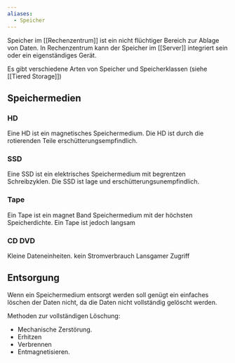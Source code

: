 ```yaml
---
aliases:
  - Speicher
---
```

Speicher im [[Rechenzentrum]] ist ein nicht flüchtiger Bereich zur Ablage von Daten.
In Rechenzentrum kann der Speicher im [[Server]] integriert sein oder ein eigenständiges Gerät.

Es gibt verschiedene Arten von Speicher und Speicherklassen (siehe [[Tiered Storage]])

## Speichermedien
### HD
Eine HD ist ein magnetisches Speichermedium.
Die HD ist durch die rotierenden Teile erschütterungsempfindlich.

### SSD
Eine SSD ist ein elektrisches Speichermedium mit begrentzen Schreibzyklen.
Die SSD ist lage und erschütterungsunempfindlich.

### Tape
Ein Tape ist ein magnet Band Speichermedium mit der höchsten Speicherdichte.
Ein Tape ist jedoch langsam 

### CD DVD
Kleine Dateneinheiten.
kein Stromverbrauch 
Lansgamer Zugriff

## Entsorgung
Wenn ein Speichermedium entsorgt werden soll genügt ein einfaches löschen der Daten nicht, da die Daten nicht vollständig gelöscht werden.

Methoden zur vollständigen Löschung:
- Mechanische Zerstörung.
- Erhitzen
- Verbrennen
- Entmagnetisieren.